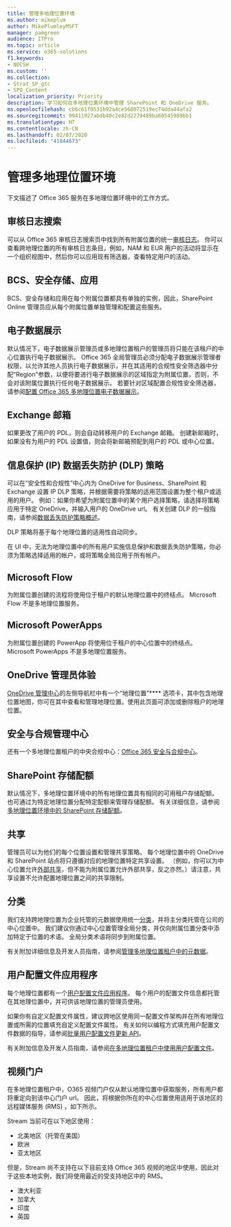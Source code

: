 ```yaml
---
title: 管理多地理位置环境
ms.author: mikeplum
author: MikePlumleyMSFT
manager: pamgreen
audience: ITPro
ms.topic: article
ms.service: o365-solutions
f1.keywords:
- NOCSH
ms.custom: ''
ms.collection:
- Strat_SP_gtc
- SPO_Content
localization_priority: Priority
description: 学习如何在多地理位置环境中管理 SharePoint 和 OneDrive 服务。
ms.openlocfilehash: cb6c61f0531b92a4ce568072519ec74dda44afa2
ms.sourcegitcommit: 99411927abdb40c2e82d2279489ba60545989bb1
ms.translationtype: HT
ms.contentlocale: zh-CN
ms.lasthandoff: 02/07/2020
ms.locfileid: "41844673"
---
```

# <a name="administering-a-multi-geo-environment"></a>管理多地理位置环境

下文描述了 Office 365 服务在多地理位置环境中的工作方式。

## <a name="audit-log-search"></a>审核日志搜索

可以从 Office 365 审核日志搜索页中找到所有附属位置的统一[审核日志](https://support.office.com/article/0d4d0f35-390b-4518-800e-0c7ec95e946c)。 你可以查看跨地理位置的所有审核日志条目，例如，NAM 和 EUR 用户的活动将显示在一个组织视图中，然后你可以应用现有筛选器，查看特定用户的活动。

## <a name="bcs-secure-store-apps"></a>BCS、安全存储、应用

BCS、安全存储和应用在每个附属位置都具有单独的实例，因此，SharePoint Online 管理员应从每个附属位置单独管理和配置这些服务。

## <a name="ediscovery"></a>电子数据展示 

默认情况下，电子数据展示管理员或多地理位置租户的管理员将只能在该租户的中心位置执行电子数据展示。 Office 365 全局管理员必须分配电子数据展示管理者权限，以允许其他人员执行电子数据展示，并在其适用的合规性安全筛选器中分配“Region”参数，以便将要进行电子数据展示的区域指定为附属位置，否则，不会对该附属位置执行任何电子数据展示。 若要针对区域配置合规性安全筛选器，请参阅[配置 Office 365 多地理位置电子数据展示](multi-geo-ediscovery-configuration.md)。

## <a name="exchange-mailboxes"></a>Exchange 邮箱

如果更改了用户的 PDL，则会自动转移用户的 Exchange 邮箱。 创建新邮箱时，如果没有为用户的 PDL 设置值，则会将新邮箱预配到用户的 PDL 或中心位置。

## <a name="information-protection-ip-data-loss-prevention-dlp-policy"></a>信息保护 (IP) 数据丢失防护 (DLP) 策略

可以在“安全性和合规性”中心内为 OneDrive for Business、SharePoint 和 Exchange 设置 IP DLP 策略，并根据需要将策略的适用范围设置为整个租户或适用的用户。 例如：如果你希望为附属位置中的某个用户选择策略，请选择将策略应用于特定 OneDrive，并输入用户的 OneDrive url。 有关创建 DLP 的一般指南，请参阅[数据丢失防护策略概述](https://support.office.com/article/1966b2a7-d1e2-4d92-ab61-42efbb137f5e)。

DLP 策略将基于每个地理位置的适用性自动同步。

在 UI 中，无法为地理位置中的所有用户实施信息保护和数据丢失防护策略，你必须为策略选择适用的帐户，或将策略全局应用于所有帐户。

## <a name="microsoft-flow"></a>Microsoft Flow

为附属位置创建的流程将使用位于租户的默认地理位置中的终结点。  Microsoft Flow 不是多地理位置服务。 

## <a name="microsoft-powerapps"></a>Microsoft PowerApps

为附属位置创建的 PowerApp 将使用位于租户的中心位置中的终结点。 Microsoft PowerApps 不是多地理位置服务。 

## <a name="onedrive-administrator-experience"></a>OneDrive 管理员体验

[OneDrive 管理中心](https://admin.onedrive.com)的左侧导航栏中有一个“地理位置”**** 选项卡，其中包含地理位置地图，你可在其中查看和管理地理位置。使用此页面可添加或删除租户的地理位置。

## <a name="security-and-compliance-admin-center"></a>安全与合规管理中心

还有一个多地理位置租户的中央合规中心：[Office 365 安全与合规中心](https://protection.office.com/?rfr=AdminCenter\#/homepage)。

## <a name="sharepoint-storage-quota"></a>SharePoint 存储配额

默认情况下，多地理位置环境中的所有地理位置具有相同的可用租户存储配额。  也可通过为特定地理位置分配特定配额来管理存储配额。 有关详细信息，请参阅 [多地理位置环境中的 SharePoint 存储配额](sharepoint-multi-geo-storage-quota.md)。

## <a name="sharing"></a>共享

管理员可以为他们的每个位置设置和管理共享策略。 每个地理位置中的 OneDrive 和 SharePoint 站点将只遵循对应的地理位置特定共享设置。 （例如，你可以为中心位置允许[外部共享](https://support.office.com/article/C8A462EB-0723-4B0B-8D0A-70FEAFE4BE85)，但不能为附属位置允许外部共享，反之亦然。）请注意，共享设置不允许配置地理位置之间的共享限制。

## <a name="taxonomy"></a>分类

我们支持跨地理位置为企业托管的元数据使用统一[分类](https://docs.microsoft.com/sharepoint/managed-metadata)，并将主分类托管在公司的中心位置中。 我们建议你通过中心位置管理全局分类，并仅向附属位置分类中添加特定于位置的术语。 全局分类术语将同步到附属位置。

有关附加详细信息及开发人员指南，请参阅[管理多地理位置租户中的元数据](https://docs.microsoft.com/sharepoint/dev/solution-guidance/multigeo-managedmetadata)。

## <a name="user-profile-application"></a>用户配置文件应用程序

每个地理位置都有一个[用户配置文件应用程序](https://docs.microsoft.com/sharepoint/manage-user-profiles)。 每个用户的配置文件信息都托管在其地理位置中，并可供该地理位置的管理员使用。

如果你有自定义配置文件属性，建议跨地区使用同一配置文件架构并在所有地理位置或所需的位置填充自定义配置文件属性。 有关如何以编程方式填充用户配置文件数据的指导，请参阅[批量用户配置文件更新 API](https://docs.microsoft.com/sharepoint/dev/solution-guidance/bulk-user-profile-update-api-for-sharepoint-online)。

有关附加信息及开发人员指南，请参阅[在多地理位置租户中使用用户配置文件](https://docs.microsoft.com/sharepoint/dev/solution-guidance/multigeo-userprofileexperience)。

## <a name="video-portal"></a>视频门户

在多地理位置租户中，O365 视频门户仅从默认地理位置中获取服务，所有用户都将重定向到该中心门户 url。 因此，将根据你所在的中心位置使用适用于该地区的远程媒体服务 (RMS) ，如下所示。

Stream 当前可在以下地区使用：

- 北美地区（托管在美国） 
- 欧洲
- 亚太地区

但是，Stream 尚不支持在以下目前支持 Office 365 视频的地区中使用，因此对于这些本地实例，我们将使用最近的受支持地区中的 RMS。

- 澳大利亚
- 加拿大
- 印度
- 英国
